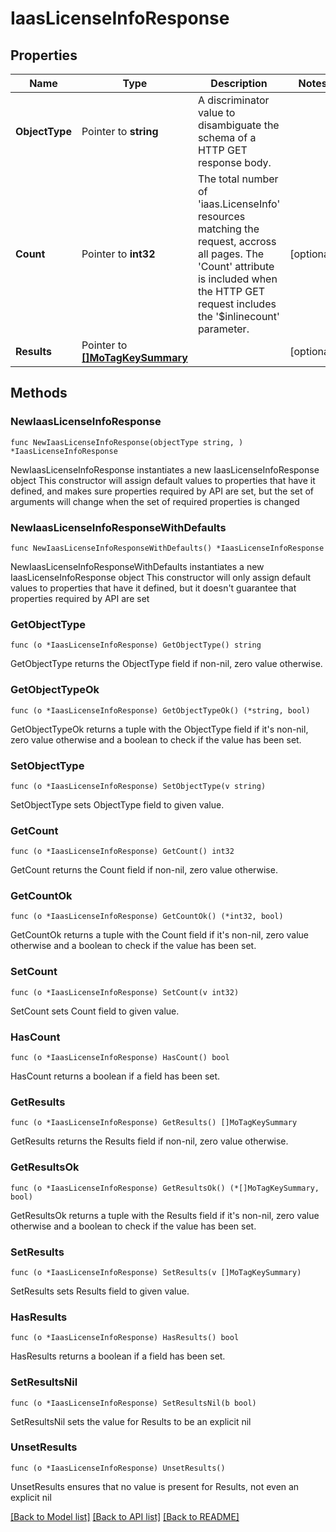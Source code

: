 # IaasLicenseInfoResponse

## Properties

Name | Type | Description | Notes
------------ | ------------- | ------------- | -------------
**ObjectType** | Pointer to **string** | A discriminator value to disambiguate the schema of a HTTP GET response body. | 
**Count** | Pointer to **int32** | The total number of &#39;iaas.LicenseInfo&#39; resources matching the request, accross all pages. The &#39;Count&#39; attribute is included when the HTTP GET request includes the &#39;$inlinecount&#39; parameter. | [optional] 
**Results** | Pointer to [**[]MoTagKeySummary**](MoTagKeySummary.md) |  | [optional] 

## Methods

### NewIaasLicenseInfoResponse

`func NewIaasLicenseInfoResponse(objectType string, ) *IaasLicenseInfoResponse`

NewIaasLicenseInfoResponse instantiates a new IaasLicenseInfoResponse object
This constructor will assign default values to properties that have it defined,
and makes sure properties required by API are set, but the set of arguments
will change when the set of required properties is changed

### NewIaasLicenseInfoResponseWithDefaults

`func NewIaasLicenseInfoResponseWithDefaults() *IaasLicenseInfoResponse`

NewIaasLicenseInfoResponseWithDefaults instantiates a new IaasLicenseInfoResponse object
This constructor will only assign default values to properties that have it defined,
but it doesn't guarantee that properties required by API are set

### GetObjectType

`func (o *IaasLicenseInfoResponse) GetObjectType() string`

GetObjectType returns the ObjectType field if non-nil, zero value otherwise.

### GetObjectTypeOk

`func (o *IaasLicenseInfoResponse) GetObjectTypeOk() (*string, bool)`

GetObjectTypeOk returns a tuple with the ObjectType field if it's non-nil, zero value otherwise
and a boolean to check if the value has been set.

### SetObjectType

`func (o *IaasLicenseInfoResponse) SetObjectType(v string)`

SetObjectType sets ObjectType field to given value.


### GetCount

`func (o *IaasLicenseInfoResponse) GetCount() int32`

GetCount returns the Count field if non-nil, zero value otherwise.

### GetCountOk

`func (o *IaasLicenseInfoResponse) GetCountOk() (*int32, bool)`

GetCountOk returns a tuple with the Count field if it's non-nil, zero value otherwise
and a boolean to check if the value has been set.

### SetCount

`func (o *IaasLicenseInfoResponse) SetCount(v int32)`

SetCount sets Count field to given value.

### HasCount

`func (o *IaasLicenseInfoResponse) HasCount() bool`

HasCount returns a boolean if a field has been set.

### GetResults

`func (o *IaasLicenseInfoResponse) GetResults() []MoTagKeySummary`

GetResults returns the Results field if non-nil, zero value otherwise.

### GetResultsOk

`func (o *IaasLicenseInfoResponse) GetResultsOk() (*[]MoTagKeySummary, bool)`

GetResultsOk returns a tuple with the Results field if it's non-nil, zero value otherwise
and a boolean to check if the value has been set.

### SetResults

`func (o *IaasLicenseInfoResponse) SetResults(v []MoTagKeySummary)`

SetResults sets Results field to given value.

### HasResults

`func (o *IaasLicenseInfoResponse) HasResults() bool`

HasResults returns a boolean if a field has been set.

### SetResultsNil

`func (o *IaasLicenseInfoResponse) SetResultsNil(b bool)`

 SetResultsNil sets the value for Results to be an explicit nil

### UnsetResults
`func (o *IaasLicenseInfoResponse) UnsetResults()`

UnsetResults ensures that no value is present for Results, not even an explicit nil

[[Back to Model list]](../README.md#documentation-for-models) [[Back to API list]](../README.md#documentation-for-api-endpoints) [[Back to README]](../README.md)


